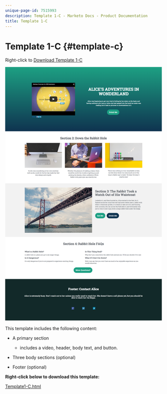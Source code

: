 ```yaml
---
unique-page-id: 7515993
description: Template 1-C - Marketo Docs - Product Documentation
title: Template 1-C
---
```


# Template 1-C {#template-c}

Right-click to [Download Template 1-C](https://docs.marketo.com/download/attachments/7515993/Template1-C.html?version=1&modificationDate=1432836776000&api=v2)

![](assets/image2015-5-28-13-3a18-3a56.png)

This template includes the following content:

* A primary section

    * includes a video, header, body text, and button.

* Three body sections (optional)
* Footer (optional)

**Right-click below to download this template:**

[Template1-C.html](https://docs.marketo.com/download/attachments/7515993/Template1-C.html?version=1&modificationDate=1432836776000&api=v2)
